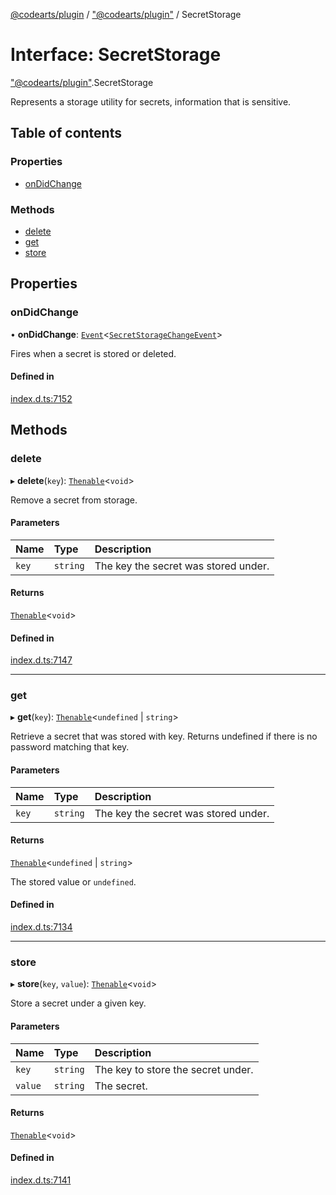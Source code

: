 [@codearts/plugin](../README.md) / ["@codearts/plugin"](../modules/_codearts_plugin_.md) / SecretStorage

# Interface: SecretStorage

["@codearts/plugin"](../modules/_codearts_plugin_.md).SecretStorage

Represents a storage utility for secrets, information that is
sensitive.

## Table of contents

### Properties

- [onDidChange](codearts_plugin_.SecretStorage.md#ondidchange)

### Methods

- [delete](codearts_plugin_.SecretStorage.md#delete)
- [get](codearts_plugin_.SecretStorage.md#get)
- [store](codearts_plugin_.SecretStorage.md#store)

## Properties

### onDidChange

• **onDidChange**: [`Event`](codearts_plugin_.Event.md)<[`SecretStorageChangeEvent`](codearts_plugin_.SecretStorageChangeEvent.md)\>

Fires when a secret is stored or deleted.

#### Defined in

[index.d.ts:7152](https://github.com/xyz-fish/cloudide-plugin-api/blob/9927cd6/index.d.ts#L7152)

## Methods

### delete

▸ **delete**(`key`): [`Thenable`](Thenable.md)<`void`\>

Remove a secret from storage.

#### Parameters

| Name | Type | Description |
| :------ | :------ | :------ |
| `key` | `string` | The key the secret was stored under. |

#### Returns

[`Thenable`](Thenable.md)<`void`\>

#### Defined in

[index.d.ts:7147](https://github.com/xyz-fish/cloudide-plugin-api/blob/9927cd6/index.d.ts#L7147)

___

### get

▸ **get**(`key`): [`Thenable`](Thenable.md)<`undefined` \| `string`\>

Retrieve a secret that was stored with key. Returns undefined if there
is no password matching that key.

#### Parameters

| Name | Type | Description |
| :------ | :------ | :------ |
| `key` | `string` | The key the secret was stored under. |

#### Returns

[`Thenable`](Thenable.md)<`undefined` \| `string`\>

The stored value or `undefined`.

#### Defined in

[index.d.ts:7134](https://github.com/xyz-fish/cloudide-plugin-api/blob/9927cd6/index.d.ts#L7134)

___

### store

▸ **store**(`key`, `value`): [`Thenable`](Thenable.md)<`void`\>

Store a secret under a given key.

#### Parameters

| Name | Type | Description |
| :------ | :------ | :------ |
| `key` | `string` | The key to store the secret under. |
| `value` | `string` | The secret. |

#### Returns

[`Thenable`](Thenable.md)<`void`\>

#### Defined in

[index.d.ts:7141](https://github.com/xyz-fish/cloudide-plugin-api/blob/9927cd6/index.d.ts#L7141)
